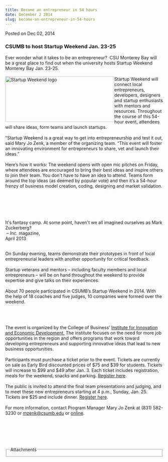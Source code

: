 ```yaml
---
title: Become an entrepreneur in 54 hours
date: December 2 2014
slug: become-an-entrepreneur-in-54-hours
---
```





<span class="date">Posted on Dec 02, 2014    </span>
<h3>CSUMB to host Startup Weekend Jan. 23-25</h3>
<p>Ever wonder what it takes to be an entrepreneur? &#x2028;CSU Monterey
Bay will be a great place to find out when the university hosts
Startup Weekend Monterey Bay Jan. 23-25.<br>
<br>
<img alt="Startup Weekend logo" src="http://news.csumb.edu/sites/default/files/65/attachments/news/images/startup_weekend_0.jpeg" style="width:348px; height:145px; float:left">Startup Weekend
will connect local entrepreneurs, developers, designers and startup
enthusiasts with mentors and resources. Throughout the course of
this 54-hour event, attendees will share ideas, form teams and
launch startups. &#x2028;<br>
&#x2028;<br>
&#x201C;Startup Weekend is a great way to get into entrepreneurship and
test it out, said Mary Jo Zenk, a member of the organizing team.
&#x201C;This event will foster an innovating environment for entrepreneurs
to share, vet and launch their ideas.&#x201D;<br>
<br>
Here&#x2019;s how it works: The weekend opens with open mic pitches on
Friday, where attendees are encouraged to bring their best ideas
and inspire others to join their team. You don&apos;t have to have an
idea to attend. Teams form around the top ideas (as deemed by
popular vote) and then it&#x2019;s a 54-hour frenzy of business model
creation, coding, designing and market validation.</br></br></br></br></img></br></br></p>
<p class="pullquote">It&apos;s fantasy camp. At some point, haven&apos;t we
all imagined ourselves as Mark Zuckerberg?<br>
&#x2028;&#x2013;&#xA0;<em>Inc.</em> magazine,<br>
April 2013</br></br></p>
<p>On Sunday evening, teams demonstrate their prototypes in front
of local entrepreneurial leaders with another opportunity for
critical feedback.<br>
<br>
Startup veterans and mentors &#x2013; including faculty members and local
entrepreneurs &#x2013; will be on hand throughout the weekend to provide
expertise and give talks on their experiences.<br>
<br>
About 70 people participated in CSUMB&#x2019;s Startup Weekend in 2014.
With the help of 18 coaches and five judges, 10 companies were
formed over the weekend.</br></br></br></br></p>
<p>The event is organized by the College of Business&#x2019; <a href="http://innovation.csumb.edu" rel="nofollow">Institute for
Innovation and Economic Development.</a> The institute focuses on
the need for more job opportunities in the region and offers
programs that work toward developing entrepreneurs and supporting
innovative ideas that lead to new business opportunities.<br>
<br>
Participants must purchase a ticket prior to the event. Tickets are
currently on sale as Early Bird discounted prices of $75 and $39
for students. Tickets will increase to $99 and $49 after Jan. 3.
Each ticket includes registration, meals for the weekend, snacks
and parking. <a href="http://www.up.co/communities/usa/monterey-bay/startup-weekend/4824" rel="nofollow">Register here</a>.<br>
<br>
The public is invited to attend the final team presentations and
judging, and to meet these new entrepreneurs starting at 4 p.m.,
Sunday, Jan. 25. Tickets are $25 and include dinner. <a href="http://www.up.co/communities/usa/monterey-bay/startup-weekend/4824" rel="nofollow">Register here</a>.<br>
<br>
For more information, contact Program Manager Mary Jo Zenk at (831)
582-3230 or <a href="mailto:mzenk@csumb.edu">mzenk@csumb.edu</a> or
<a href="http://www.up.co/communities/usa/monterey-bay/" rel="nofollow">online</a>.&#xA0;</br></br></br></br></br></br></p>
<fieldset class="fieldgroup group-attachments">
<legend>Attachments</legend>
<div class="field field-type-emvideo field-field-attach-video">
<div class="field-items">
<div class="field-item odd">
<div class="emvideo emvideo-video emvideo-vimeo"><object type="application/x-shockwave-flash" width="425" height="350" data="http://www.vimeo.com/moogaloop.swf?clip_id=28872840&amp;server=www.vimeo.com&amp;fullscreen=1&amp;show_title=0&amp;show_byline=0&amp;show_portrait=0&amp;color=">
<param name="quality" value="best">
<param name="wmode" value="transparent">
<param name="allowfullscreen" value="true">
<param name="scale" value="showAll">
<param name="movie" value="http://www.vimeo.com/moogaloop.swf?clip_id=28872840&amp;server=www.vimeo.com&amp;fullscreen=1&amp;show_title=0&amp;show_byline=0&amp;show_portrait=0&amp;color="/></param></param></param></param></object></div>
</div>
</div>
</div>
</fieldset>





